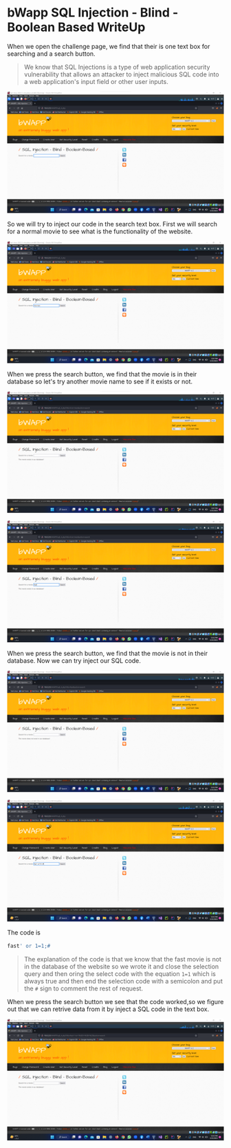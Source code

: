 # bWapp SQL Injection - Blind - Boolean Based WriteUp

When we open the challenge page, we find that their is one text box for searching and a search button.
>We know that SQL Injections is a type of web application security vulnerability that allows an attacker to inject
malicious SQL code into a web application's input field or other user inputs.

![alt text](https://github.com/nody77/CTFs-Writeups/blob/58010d73573d815605068e02833c3213b2dde27a/Screenshot%202023-03-23%20120138.png)

So we will try to inject our code in the search text box.
First we will search for a normal movie to see what is the functionality of the website.

![alt text](https://github.com/nody77/CTFs-Writeups/blob/58010d73573d815605068e02833c3213b2dde27a/Screenshot%202023-03-23%20120150.png)

When we press the search button, we find that the movie is in their database so let's try another movie name to see if it exists or not.

![alt text](https://github.com/nody77/CTFs-Writeups/blob/58010d73573d815605068e02833c3213b2dde27a/Screenshot%202023-03-23%20120201.png)

![alt text](https://github.com/nody77/CTFs-Writeups/blob/58010d73573d815605068e02833c3213b2dde27a/Screenshot%202023-03-23%20120230.png)

When we press the search button, we find that the movie is not in their database.
Now we can try inject our SQL code.

![alt text](https://github.com/nody77/CTFs-Writeups/blob/58010d73573d815605068e02833c3213b2dde27a/Screenshot%202023-03-23%20120240.png)

![alt text](https://github.com/nody77/CTFs-Writeups/blob/58010d73573d815605068e02833c3213b2dde27a/Screenshot%202023-03-23%20120543.png)

The code is 

```SQL
fast' or 1=1;#
```

>The explanation of the code is that we know that the fast movie is not in the database of the website so we wrote it and close the selection query
and then oring the select code with the equation `1=1` which is always true and then end the selection code with a semicolon and put the `#` sign to 
comment the rest of request.

When we press the search button we see that the code worked,so we figure out that we can retrive data from it by inject a SQL code in the text box.

![alt text](https://github.com/nody77/CTFs-Writeups/blob/58010d73573d815605068e02833c3213b2dde27a/Screenshot%202023-03-23%20120552.png)